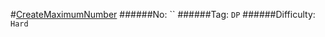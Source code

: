 #[CreateMaximumNumber](https://leetcode.com/problems/create-maximum-number/)
######No: ``
######Tag: `DP`
######Difficulty: `Hard`
